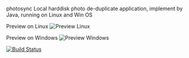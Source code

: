 photosync
Local harddisk photo de-duplicate application, implement by Java, running on Linux and Win OS

Preview on Linux
![Preview Linux](http://wedding0326.com/usr/uploads/2016/12/3148866429.png)

Preview on Windows
![Preview Windows](http://wedding0326.com/usr/uploads/2016/12/358012115.png)

[![Build Status](https://travis-ci.org/yanbasic126/photosync.svg?branch=master)](https://travis-ci.org/yanbasic126/photosync)
